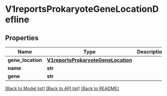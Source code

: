 # V1reportsProkaryoteGeneLocationDefline


## Properties
Name | Type | Description | Notes
------------ | ------------- | ------------- | -------------
**gene_location** | [**V1reportsProkaryoteGeneLocation**](V1reportsProkaryoteGeneLocation.md) |  | [optional] 
**name** | **str** |  | [optional] 
**gene** | **str** |  | [optional] 

[[Back to Model list]](../README.md#documentation-for-models) [[Back to API list]](../README.md#documentation-for-api-endpoints) [[Back to README]](../README.md)


